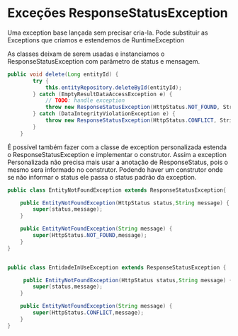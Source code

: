 #  Exceções ResponseStatusException
 Uma exception base lançada sem precisar cria-la. Pode substituir as Exceptions que criamos 
e estendemos de RuntimeException

As classes deixam de serem usadas e instanciamos o ResponseStatusException com parâmetro
de status e mensagem.

~~~ java
public void delete(Long entityId) {
        try {
            this.entityRepository.deleteById(entityId);
        } catch (EmptyResultDataAccessException e) {
            // TODO: handle exception
            throw new ResponseStatusException(HttpStatus.NOT_FOUND, StringUtils.entityNotExist(entityId, entity.class.getSimpleName()));
        } catch (DataIntegrityViolationException e) {
            throw new ResponseStatusException(HttpStatus.CONFLICT, StringUtils.entityLinked(entity.class.getSimpleName()));
        }
    }
~~~

É possível também fazer com a classe de exception personalizada estenda 
o ResponseStatusException e implementar o construtor. Assim a exception
Personalizada não precisa mais usar a anotação de ResponseStatus, pois 
o mesmo sera informado no construtor. Podendo haver um construtor onde
se não informar o status ele passa o status padrão da exception.

~~~ java
public class EntityNotFoundException extends ResponseStatusException{

    public EntityNotFoundException(HttpStatus status,String message) {
        super(status,message);
    }

    public EntityNotFoundException(String message) {
        super(HttpStatus.NOT_FOUND,message);
    }
} 


public class EntidadeInUseException extends ResponseStatusException {

     public EntityNotFoundException(HttpStatus status,String message) {
        super(status,message);
    }

    public EntityNotFoundException(String message) {
        super(HttpStatus.CONFLICT,message);
    } 
}
~~~